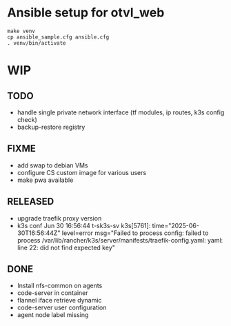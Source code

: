# Ansible setup for otvl_web

    make venv
    cp ansible_sample.cfg ansible.cfg
    . venv/bin/activate

# WIP

## TODO

- handle single private network interface (tf modules, ip routes, k3s config check)
- backup-restore registry

## FIXME

- add swap to debian VMs
- configure CS custom image for various users
- make pwa available

## RELEASED

- upgrade traefik proxy version
- k3s conf Jun 30 16:56:44 t-sk3s-sv k3s[5761]: time="2025-06-30T16:56:44Z" level=error msg="Failed to process config: failed to process /var/lib/rancher/k3s/server/manifests/traefik-config.yaml: yaml: line 22: did not find expected key"

## DONE

- Install nfs-common on agents
- code-server in container
- flannel iface retrieve dynamic
- code-server user configuration
- agent node label missing
